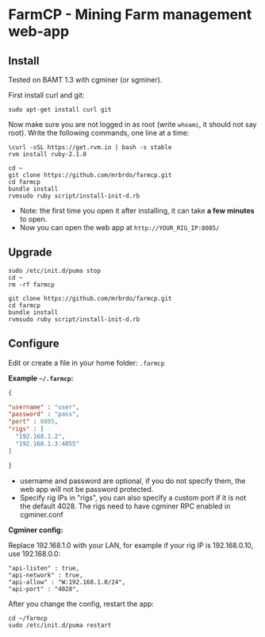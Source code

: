 # FarmCP - Mining Farm management web-app

## Install

Tested on BAMT 1.3 with cgminer (or sgminer).

First install curl and git:

```
sudo apt-get install curl git
```

Now make sure you are not logged in as root (write `whoami`, it should not say root).
Write the following commands, one line at a time:

```
\curl -sSL https://get.rvm.io | bash -s stable
rvm install ruby-2.1.0

cd ~
git clone https://github.com/mrbrdo/farmcp.git
cd farmcp
bundle install
rvmsudo ruby script/install-init-d.rb
```

* Note: the first time you open it after installing, it can take **a few minutes** to open.
* Now you can open the web app at `http://YOUR_RIG_IP:8085/`

## Upgrade

```
sudo /etc/init.d/puma stop
cd ~
rm -rf farmcp

git clone https://github.com/mrbrdo/farmcp.git
cd farmcp
bundle install
rvmsudo ruby script/install-init-d.rb
```

## Configure

Edit or create a file in your home folder: `.farmcp`

**Example `~/.farmcp`:**

```json
{

"username" : "user",
"password" : "pass",
"port" : 8085,
"rigs" : [
  "192.168.1.2",
  "192.168.1.3:4055"
]

}
```

* username and password are optional, if you do not specify them, the web app will not be password protected.
* Specify rig IPs in "rigs", you can also specify a custom port if it is not the default 4028. The rigs need to have cgminer RPC enabled in cgminer.conf

**Cgminer config:**

Replace 192.168.1.0 with your LAN, for example if your rig IP is 192.168.0.10, use 192.168.0.0:

```
"api-listen" : true,
"api-network" : true,
"api-allow" : "W:192.168.1.0/24",
"api-port" : "4028",
```

After you change the config, restart the app:

```
cd ~/farmcp
sudo /etc/init.d/puma restart
```
